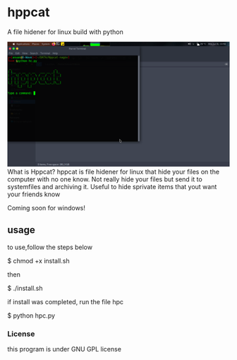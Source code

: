 # hppcat
A file hidener for linux build with python

![Screenshot](hpcat.png)
What is Hppcat?
hppcat is file hidener for linux that hide your files on the computer with no one know. 
Not really hide your files but send it to systemfiles and archiving it. 
Useful to hide sprivate items that yout want your friends know

Coming soon for windows!

## usage

to use,follow the steps below

$ chmod +x install.sh

then

$ ./install.sh

if install was completed, run the file hpc

$ python hpc.py

### License
this program is under GNU GPL license
